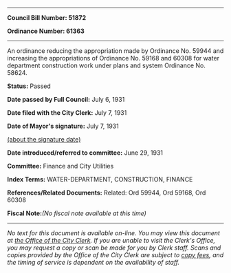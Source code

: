 

********

**Council Bill Number: 51872**
   
**Ordinance Number: 61363**
********

 An ordinance reducing the appropriation made by Ordinance No. 59944 and increasing the appropriations of Ordinance No. 59168 and 60308 for water department construction work under plans and system Ordinance No. 58624.

**Status:** Passed
   
**Date passed by Full Council:** July 6, 1931
   
**Date filed with the City Clerk:** July 7, 1931
   
**Date of Mayor's signature:** July 7, 1931
   
[(about the signature date)](/~public/approvaldate.htm)
   
   
   
**Date introduced/referred to committee:** June 29, 1931
   
**Committee:** Finance and City Utilities
   
   
**Index Terms:** WATER-DEPARTMENT, CONSTRUCTION, FINANCE

**References/Related Documents:** Related: Ord 59944, Ord 59168, Ord 60308

**Fiscal Note:**_(No fiscal note available at this time)_
********

_No text for this document is available on-line. You may view this document at [the Office of the City Clerk](http://www.seattle.gov/leg/clerk/contactUs.htm). If you are unable to visit the Clerk's Office, you may request a copy or scan be made for you by Clerk staff. Scans and copies provided by the Office of the City Clerk are subject to [copy fees](http://clerk.seattle.gov/~public/clerkfees.htm), and the timing of service is dependent on the availability of staff._

